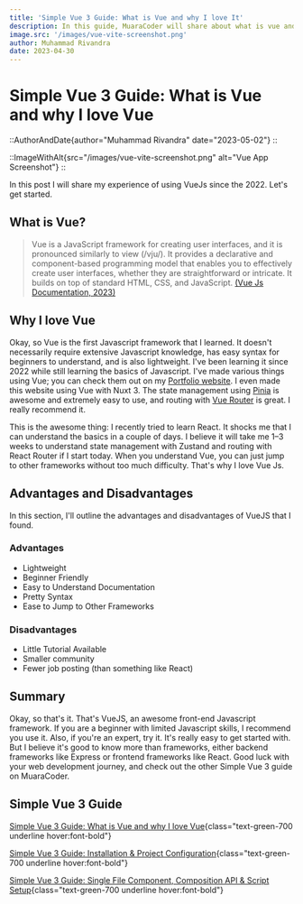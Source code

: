 ```yaml
---
title: 'Simple Vue 3 Guide: What is Vue and why I love It'
description: In this guide, MuaraCoder will share about what is vue and why I love vue, along with the advantages and disadvantages.
image.src: '/images/vue-vite-screenshot.png'
author: Muhammad Rivandra
date: 2023-04-30
---
```


# Simple Vue 3 Guide: What is Vue and why I love Vue

::AuthorAndDate{author="Muhammad Rivandra" date="2023-05-02"}
::

::ImageWithAlt{src="/images/vue-vite-screenshot.png" alt="Vue App Screenshot"}
::

In this post I will share my experience of using VueJs since the 2022. Let's get started. 

## What is Vue?

>Vue is a JavaScript framework for creating user interfaces, and it is pronounced similarly to view (/vju/). It provides a declarative and component-based programming model that enables you to effectively create user interfaces, whether they are straightforward or intricate. It builds on top of standard HTML, CSS, and JavaScript. [(Vue Js Documentation, 2023)](https://vuejs.org/guide/introduction.html#what-is-vue)


## Why I love Vue

Okay, so Vue is the first Javascript framework that I learned. It doesn't necessarily require extensive Javascript knowledge, has easy syntax for beginners to understand, and is also lightweight. I've been learning it since 2022 while still learning the basics of Javascript. I've made various things using Vue; you can check them out on my [Portfolio website](https://muhammad-rivandra.netlify.app/#/). I even made this website using Vue with Nuxt 3. The state management using [Pinia](https://pinia.vuejs.org) is awesome and extremely easy to use, and routing with [Vue Router](https://router.vuejs.org) is great. I really recommend it. 


This is the awesome thing: I recently tried to learn React. It shocks me that I can understand the basics in a couple of days. I believe it will take me 1–3 weeks to understand state management with Zustand and routing with React Router if I start today. When you understand Vue, you can just jump to other frameworks without too much difficulty. That's why I love Vue Js.

## Advantages and Disadvantages

In this section, I'll outline the advantages and disadvantages of VueJS that I found.


### Advantages

* Lightweight
* Beginner Friendly
* Easy to Understand Documentation
* Pretty Syntax
* Ease to Jump to Other Frameworks


### Disadvantages 

* Little Tutorial Available 
* Smaller community
* Fewer job posting (than something like React)


## Summary

Okay, so that's it. That's VueJS, an awesome front-end Javascript framework. If you are a beginner with limited Javascript skills, I recommend you use it. Also, if you're an expert, try it. It's really easy to get started with. But I believe it's good to know more than frameworks, either backend frameworks like Express or frontend frameworks like React. Good luck with your web development journey, and check out the other Simple Vue 3 guide on MuaraCoder.

## Simple Vue 3 Guide

[Simple Vue 3 Guide: What is Vue and why I love Vue](/front-end/what-is-vue-and-why-i-love-it){class="text-green-700 underline hover:font-bold"}

[Simple Vue 3 Guide: Installation & Project Configuration](/front-end/vue-installation-and-project-configuration){class="text-green-700 underline hover:font-bold"}

[Simple Vue 3 Guide: Single File Component, Composition API & Script Setup](/front-end/vue-sfc){class="text-green-700 underline hover:font-bold"}

<!-- [Simple Vue 3 Guide: Intro to Vue Router](/){class="text-green-700 underline hover:font-bold"}

[Simple Vue 3 Guide: Deploying Free on Netlify](/){class="text-green-700 underline hover:font-bold"}
 -->
